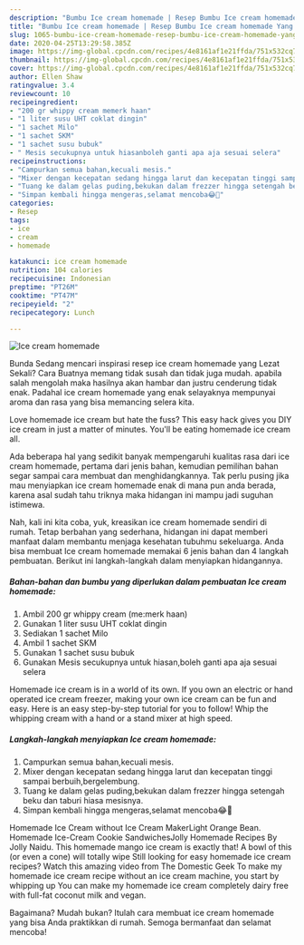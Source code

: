 ```yaml
---
description: "Bumbu Ice cream homemade | Resep Bumbu Ice cream homemade Yang Mudah Dan Praktis"
title: "Bumbu Ice cream homemade | Resep Bumbu Ice cream homemade Yang Mudah Dan Praktis"
slug: 1065-bumbu-ice-cream-homemade-resep-bumbu-ice-cream-homemade-yang-mudah-dan-praktis
date: 2020-04-25T13:29:58.385Z
image: https://img-global.cpcdn.com/recipes/4e8161af1e21ffda/751x532cq70/ice-cream-homemade-foto-resep-utama.jpg
thumbnail: https://img-global.cpcdn.com/recipes/4e8161af1e21ffda/751x532cq70/ice-cream-homemade-foto-resep-utama.jpg
cover: https://img-global.cpcdn.com/recipes/4e8161af1e21ffda/751x532cq70/ice-cream-homemade-foto-resep-utama.jpg
author: Ellen Shaw
ratingvalue: 3.4
reviewcount: 10
recipeingredient:
- "200 gr whippy cream memerk haan"
- "1 liter susu UHT coklat dingin"
- "1 sachet Milo"
- "1 sachet SKM"
- "1 sachet susu bubuk"
- " Mesis secukupnya untuk hiasanboleh ganti apa aja sesuai selera"
recipeinstructions:
- "Campurkan semua bahan,kecuali mesis."
- "Mixer dengan kecepatan sedang hingga larut dan kecepatan tinggi sampai berbuih,bergelembung."
- "Tuang ke dalam gelas puding,bekukan dalam frezzer hingga setengah beku dan taburi hiasa mesisnya."
- "Simpan kembali hingga mengeras,selamat mencoba😂🙏"
categories:
- Resep
tags:
- ice
- cream
- homemade

katakunci: ice cream homemade 
nutrition: 104 calories
recipecuisine: Indonesian
preptime: "PT26M"
cooktime: "PT47M"
recipeyield: "2"
recipecategory: Lunch

---
```



![Ice cream homemade](https://img-global.cpcdn.com/recipes/4e8161af1e21ffda/751x532cq70/ice-cream-homemade-foto-resep-utama.jpg)

Bunda Sedang mencari inspirasi resep ice cream homemade yang Lezat Sekali? Cara Buatnya memang tidak susah dan tidak juga mudah. apabila salah mengolah maka hasilnya akan hambar dan justru cenderung tidak enak. Padahal ice cream homemade yang enak selayaknya mempunyai aroma dan rasa yang bisa memancing selera kita.

Love homemade ice cream but hate the fuss? This easy hack gives you DIY ice cream in just a matter of minutes. You&#39;ll be eating homemade ice cream all.

Ada beberapa hal yang sedikit banyak mempengaruhi kualitas rasa dari ice cream homemade, pertama dari jenis bahan, kemudian pemilihan bahan segar sampai cara membuat dan menghidangkannya. Tak perlu pusing jika mau menyiapkan ice cream homemade enak di mana pun anda berada, karena asal sudah tahu triknya maka hidangan ini mampu jadi suguhan istimewa.


Nah, kali ini kita coba, yuk, kreasikan ice cream homemade sendiri di rumah. Tetap berbahan yang sederhana, hidangan ini dapat memberi manfaat dalam membantu menjaga kesehatan tubuhmu sekeluarga. Anda bisa membuat Ice cream homemade memakai 6 jenis bahan dan 4 langkah pembuatan. Berikut ini langkah-langkah dalam menyiapkan hidangannya.

<!--inarticleads1-->

##### Bahan-bahan dan bumbu yang diperlukan dalam pembuatan Ice cream homemade:

1. Ambil 200 gr whippy cream (me:merk haan)
1. Gunakan 1 liter susu UHT coklat dingin
1. Sediakan 1 sachet Milo
1. Ambil 1 sachet SKM
1. Gunakan 1 sachet susu bubuk
1. Gunakan  Mesis secukupnya untuk hiasan,boleh ganti apa aja sesuai selera


Homemade ice cream is in a world of its own. If you own an electric or hand operated ice cream freezer, making your own ice cream can be fun and easy. Here is an easy step-by-step tutorial for you to follow! Whip the whipping cream with a hand or a stand mixer at high speed. 

<!--inarticleads2-->

##### Langkah-langkah menyiapkan Ice cream homemade:

1. Campurkan semua bahan,kecuali mesis.
1. Mixer dengan kecepatan sedang hingga larut dan kecepatan tinggi sampai berbuih,bergelembung.
1. Tuang ke dalam gelas puding,bekukan dalam frezzer hingga setengah beku dan taburi hiasa mesisnya.
1. Simpan kembali hingga mengeras,selamat mencoba😂🙏


Homemade Ice Cream without Ice Cream MakerLight Orange Bean. Homemade Ice-Cream Cookie SandwichesJolly Homemade Recipes By Jolly Naidu. This homemade mango ice cream is exactly that! A bowl of this (or even a cone) will totally wipe Still looking for easy homemade ice cream recipes? Watch this amazing video from The Domestic Geek To make my homemade ice cream recipe without an ice cream machine, you start by whipping up You can make my homemade ice cream completely dairy free with full-fat coconut milk and vegan. 

Bagaimana? Mudah bukan? Itulah cara membuat ice cream homemade yang bisa Anda praktikkan di rumah. Semoga bermanfaat dan selamat mencoba!
